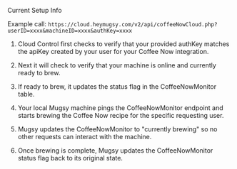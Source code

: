 

Current Setup Info

Example call: `https://cloud.heymugsy.com/v2/api/coffeeNowCloud.php?userID=xxxx&machineID=xxxx&authKey=xxxx`

1. Cloud Control first checks to verify that your provided authKey matches the apiKey created by your user for your Coffee Now integration.
    
2. Next it will check to verify that your machine is online and currently ready to brew.
    
3. If ready to brew, it updates the status flag in the CoffeeNowMonitor table.  
    
4. Your local Mugsy machine pings the CoffeeNowMonitor endpoint and starts brewing the Coffee Now recipe for the specific requesting user.
    
5. Mugsy updates the CoffeeNowMonitor to "currently brewing" so no other requests can interact with the machine. 
    
6. Once brewing is complete, Mugsy updates the CoffeeNowMonitor status flag back to its original state.


